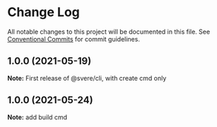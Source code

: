 # Change Log

All notable changes to this project will be documented in this file.
See [Conventional Commits](https://conventionalcommits.org) for commit guidelines.

## 1.0.0 (2021-05-19)

**Note:** First release of @svere/cli, with create cmd only

## 1.0.0 (2021-05-24)

**Note:** add build cmd

